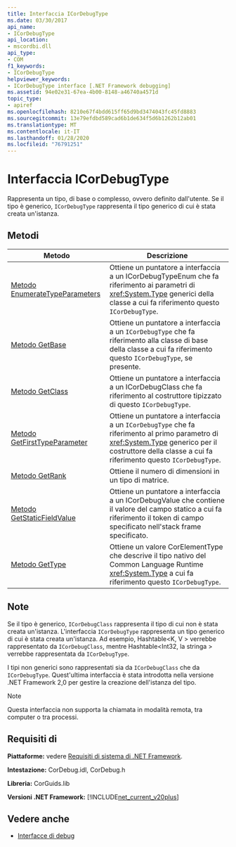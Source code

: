 ```yaml
---
title: Interfaccia ICorDebugType
ms.date: 03/30/2017
api_name:
- ICorDebugType
api_location:
- mscordbi.dll
api_type:
- COM
f1_keywords:
- ICorDebugType
helpviewer_keywords:
- ICorDebugType interface [.NET Framework debugging]
ms.assetid: 94e02e31-67ea-4b00-8148-a46740a4571d
topic_type:
- apiref
ms.openlocfilehash: 8210e67f4bdd615ff65d9bd3474043fc45fd8883
ms.sourcegitcommit: 13e79efdbd589cad6b1de634f5d6b1262b12ab01
ms.translationtype: MT
ms.contentlocale: it-IT
ms.lasthandoff: 01/28/2020
ms.locfileid: "76791251"
---
```

# <a name="icordebugtype-interface"></a>Interfaccia ICorDebugType
Rappresenta un tipo, di base o complesso, ovvero definito dall'utente. Se il tipo è generico, `ICorDebugType` rappresenta il tipo generico di cui è stata creata un'istanza.  
  
## <a name="methods"></a>Metodi  
  
|Metodo|Descrizione|  
|------------|-----------------|  
|[Metodo EnumerateTypeParameters](icordebugtype-enumeratetypeparameters-method.md)|Ottiene un puntatore a interfaccia a un ICorDebugTypeEnum che fa riferimento ai parametri di <xref:System.Type> generici della classe a cui fa riferimento questo `ICorDebugType`.|  
|[Metodo GetBase](icordebugtype-getbase-method.md)|Ottiene un puntatore a interfaccia a un `ICorDebugType` che fa riferimento alla classe di base della classe a cui fa riferimento questo `ICorDebugType`, se presente.|  
|[Metodo GetClass](icordebugtype-getclass-method.md)|Ottiene un puntatore a interfaccia a un ICorDebugClass che fa riferimento al costruttore tipizzato di questo `ICorDebugType`.|  
|[Metodo GetFirstTypeParameter](icordebugtype-getfirsttypeparameter-method.md)|Ottiene un puntatore a interfaccia a un `ICorDebugType` che fa riferimento al primo parametro di <xref:System.Type> generico per il costruttore della classe a cui fa riferimento questo `ICorDebugType`.|  
|[Metodo GetRank](icordebugtype-getrank-method.md)|Ottiene il numero di dimensioni in un tipo di matrice.|  
|[Metodo GetStaticFieldValue](icordebugtype-getstaticfieldvalue-method.md)|Ottiene un puntatore a interfaccia a un ICorDebugValue che contiene il valore del campo statico a cui fa riferimento il token di campo specificato nell'stack frame specificato.|  
|[Metodo GetType](icordebugtype-gettype-method.md)|Ottiene un valore CorElementType che descrive il tipo nativo del Common Language Runtime <xref:System.Type> a cui fa riferimento questo `ICorDebugType`.|  
  
## <a name="remarks"></a>Note  
 Se il tipo è generico, `ICorDebugClass` rappresenta il tipo di cui non è stata creata un'istanza. L'interfaccia `ICorDebugType` rappresenta un tipo generico di cui è stata creata un'istanza. Ad esempio, Hashtable\<K, V > verrebbe rappresentato da `ICorDebugClass`, mentre Hashtable\<Int32, la stringa > verrebbe rappresentata da `ICorDebugType`.  
  
 I tipi non generici sono rappresentati sia da `ICorDebugClass` che da `ICorDebugType`. Quest'ultima interfaccia è stata introdotta nella versione .NET Framework 2,0 per gestire la creazione dell'istanza del tipo.  
  
> [!NOTE]
> Questa interfaccia non supporta la chiamata in modalità remota, tra computer o tra processi.  
  
## <a name="requirements"></a>Requisiti di  
 **Piattaforme:** vedere [Requisiti di sistema di .NET Framework](../../../../docs/framework/get-started/system-requirements.md).  
  
 **Intestazione:** CorDebug.idl, CorDebug.h  
  
 **Libreria:** CorGuids.lib  
  
 **Versioni .NET Framework:** [!INCLUDE[net_current_v20plus](../../../../includes/net-current-v20plus-md.md)]  
  
## <a name="see-also"></a>Vedere anche

- [Interfacce di debug](debugging-interfaces.md)
